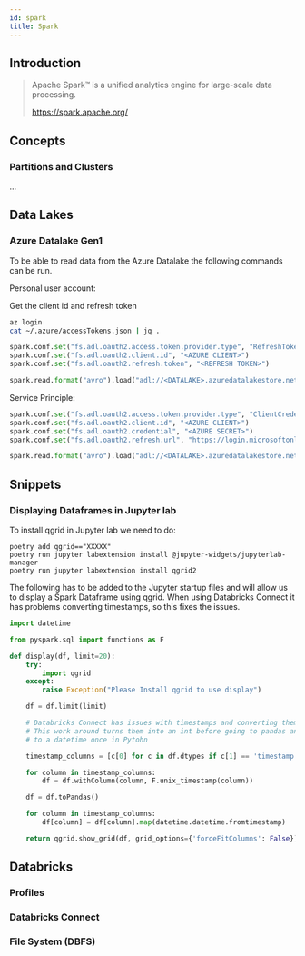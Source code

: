 ```yaml
---
id: spark
title: Spark
---
```


## Introduction

> Apache Spark™ is a unified analytics engine for large-scale data processing.
>
> https://spark.apache.org/

## Concepts

### Partitions and Clusters

...

## Data Lakes

### Azure Datalake Gen1

To be able to read data from the Azure Datalake the following commands can be run.

Personal user account:

Get the client id and refresh token

```bash
az login
cat ~/.azure/accessTokens.json | jq .
```

```python
spark.conf.set("fs.adl.oauth2.access.token.provider.type", "RefreshToken")
spark.conf.set("fs.adl.oauth2.client.id", "<AZURE CLIENT>")
spark.conf.set("fs.adl.oauth2.refresh.token", "<REFRESH TOKEN>")

spark.read.format("avro").load("adl://<DATALAKE>.azuredatalakestore.net/directory/dataframe").show()
```

Service Principle:

```python
spark.conf.set("fs.adl.oauth2.access.token.provider.type", "ClientCredential")
spark.conf.set("fs.adl.oauth2.client.id", "<AZURE CLIENT>")
spark.conf.set("fs.adl.oauth2.credential", "<AZURE SECRET>")
spark.conf.set("fs.adl.oauth2.refresh.url", "https://login.microsoftonline.com/<TENANT ID>/oauth2/token")

spark.read.format("avro").load("adl://<DATALAKE>.azuredatalakestore.net/directory/dataframe").show()
```

## Snippets

### Displaying Dataframes in Jupyter lab

To install qgrid in Jupyter lab we need to do:

```
poetry add qgrid=="XXXXX"
poetry run jupyter labextension install @jupyter-widgets/jupyterlab-manager
poetry run jupyter labextension install qgrid2
```

The following has to be added to the Jupyter startup files and will allow us to display a Spark Dataframe using qgrid. When using Databricks Connect it has problems converting timestamps, so this fixes the issues.

```python
import datetime

from pyspark.sql import functions as F

def display(df, limit=20):
    try:
        import qgrid
    except:
        raise Exception("Please Install qgrid to use display")

    df = df.limit(limit)

    # Databricks Connect has issues with timestamps and converting them using .toPandas()
    # This work around turns them into an int before going to pandas and then converting it back
    # to a datetime once in Pytohn

    timestamp_columns = [c[0] for c in df.dtypes if c[1] == 'timestamp']

    for column in timestamp_columns:
        df = df.withColumn(column, F.unix_timestamp(column))

    df = df.toPandas()

    for column in timestamp_columns:
        df[column] = df[column].map(datetime.datetime.fromtimestamp)

    return qgrid.show_grid(df, grid_options={'forceFitColumns': False})
```

## Databricks

### Profiles

### Databricks Connect

### File System (DBFS)
